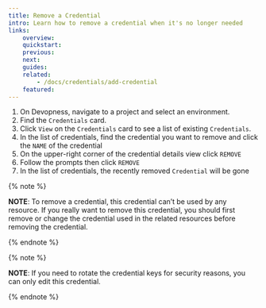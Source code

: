 ```yaml
---
title: Remove a Credential
intro: Learn how to remove a credential when it's no longer needed
links:
    overview:
    quickstart:
    previous:
    next:
    guides:
    related:
        - /docs/credentials/add-credential
    featured:
---
```


1. On Devopness, navigate to a project and select an environment.
1. Find the `Credentials` card.
1. Click `View` on the `Credentials` card to see a list of existing `Credentials`.
1. In the list of credentials, find the credential you want to remove and click the `NAME` of the credential
1. On the upper-right corner of the credential details view click `REMOVE`
1. Follow the prompts then click `REMOVE`
1. In the list of credentials, the recently removed `Credential` will be gone

{% note %}

**NOTE**: To remove a credential, this credential can’t be used by any resource. If you really want to remove this credential, you should first remove or change the credential used in the related resources before removing the credential.  

{% endnote %}

{% note %}

**NOTE**: If you need to rotate the credential keys for security reasons, you can only edit this credential. 

{% endnote %}
